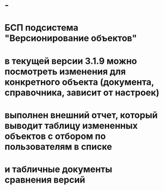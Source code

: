 # -
# БСП подсистема "Версионирование объектов"
# в текущей версии 3.1.9 можно посмотреть изменения для конкретного объекта (документа, справочника, зависит от настроек)
# выполнен внешний отчет, который выводит таблицу измененных объектов с отбором по пользователям в списке
# и табличные документы сравнения версий
